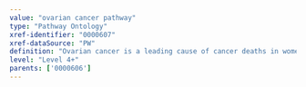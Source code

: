 ```yaml
---
value: "ovarian cancer pathway"
type: "Pathway Ontology"
xref-identifier: "0000607"
xref-dataSource: "PW"
definition: "Ovarian cancer is a leading cause of cancer deaths in women. Several susceptibility genes have been identified and they have a role to play in pathways involved in or regulating proliferation, DNA repair and apoptosis."
level: "Level 4+"
parents: ['0000606']
---
```

